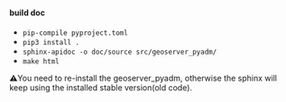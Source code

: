 #### build doc

- `pip-compile pyproject.toml`
- `pip3 install .`
- `sphinx-apidoc -o doc/source src/geoserver_pyadm/`
- `make html`

⚠️You need to re-install the geoserver_pyadm, otherwise the sphinx will keep using the installed stable version(old code).